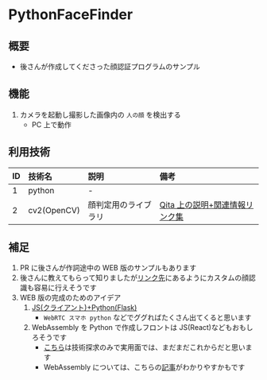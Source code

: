 # PythonFaceFinder

## 概要

-   後さんが作成してくださった顔認証プログラムのサンプル

## 機能

1. カメラを起動し撮影した画像内の `人の顔` を検出する
    - PC 上で動作

## 利用技術

| ID  | 技術名      | 説明                 | 備考                                                            |
| :-- | :---------- | :------------------- | :-------------------------------------------------------------- |
| 1   | python      | -                    |                                                                 |
| 2   | cv2(OpenCV) | 顔判定用のライブラリ | [Qita 上の説明+関連情報リンク集](https://qiita.com/tags/opencv) |

## 補足

1. PR に後さんが作詞途中の WEB 版のサンプルもあります
1. 後さんに教えてもらって知りましたが[リンク先](https://www.eranger.co.jp/blog/news/face-detection-recognition-by-opencv)にあるようにカスタムの顔認識も容易に行えそうです
1. WEB 版の完成のためのアイデア
    1. [JS(クライアント)+Python(Flask)](https://qiita.com/taka_katsu411/items/9ca5baa04671c8aedde7)
        - `WebRTC スマホ python` などでググればたくさん出てくると思います
    1. WebAssembly を Python で作成しフロントは JS(React)などもおもしろそうです
        - [こちら](https://qiita.com/maruzmaruz/items/887ab9fc172db2a45c87)は技術探求のみで実用面では、まだまだこれからだと思います
        - WebAssembly については、こちらの[記事](https://www.creationline.com/tech-blog/others/python/58019)がわかりやすかもです
